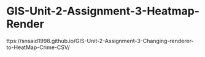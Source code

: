 # GIS-Unit-2-Assignment-3-Heatmap-Render
ttps://snsaid1998.github.io/GIS-Unit-2-Assignment-3-Changing-renderer-to-HeatMap-Crime-CSV/
